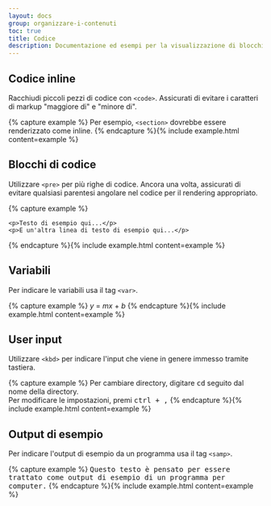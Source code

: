 ```yaml
---
layout: docs
group: organizzare-i-contenuti
toc: true
title: Codice
description: Documentazione ed esempi per la visualizzazione di blocchi di codice in linea e multilinea.
---
```


## Codice inline

Racchiudi piccoli pezzi di codice con `<code>`. Assicurati di evitare i caratteri di markup "maggiore di" e "minore di".

{% capture example %}
Per esempio, <code>&lt;section&gt;</code> dovrebbe essere renderizzato come inline.
{% endcapture %}{% include example.html content=example %}

## Blocchi di codice

Utilizzare `<pre>` per più righe di codice. Ancora una volta, assicurati di evitare qualsiasi parentesi angolare nel codice per il rendering appropriato.

{% capture example %}

<pre><code>&lt;p&gt;Testo di esempio qui...&lt;/p&gt;
&lt;p&gt;E un'altra linea di testo di esempio qui...&lt;/p&gt;
</code></pre>

{% endcapture %}{% include example.html content=example %}

## Variabili

Per indicare le variabili usa il tag `<var>`.

{% capture example %}
<var>y</var> = <var>m</var><var>x</var> + <var>b</var>
{% endcapture %}{% include example.html content=example %}

## User input

Utilizzare `<kbd>` per indicare l'input che viene in genere immesso tramite tastiera.

{% capture example %}
Per cambiare directory, digitare <kbd>cd</kbd> seguito dal nome della directory.<br>
Per modificare le impostazioni, premi <kbd><kbd>ctrl</kbd> + <kbd>,</kbd></kbd>
{% endcapture %}{% include example.html content=example %}

## Output di esempio

Per indicare l'output di esempio da un programma usa il tag `<samp>`.

{% capture example %}
<samp>Questo testo è pensato per essere trattato come output di esempio di un programma per computer.</samp>
{% endcapture %}{% include example.html content=example %}
